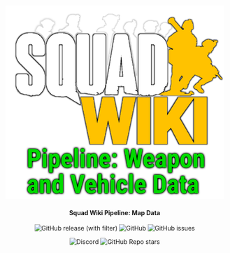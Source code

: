 <div align="center">
<img src="doc/images/Squad_Wiki_Logo.png" alt="Squad Wiki Pipeline Logo" width="500"/>

#### Squad Wiki Pipeline: Map Data

![GitHub release (with filter)](https://img.shields.io/github/v/release/Squad-Wiki/squad-wiki-pipeline-weapon-and-vehicle-data)
![GitHub](https://img.shields.io/github/license/Squad-Wiki/squad-wiki-pipeline-weapon-and-vehicle-dataa)
![GitHub issues](https://img.shields.io/github/issues-raw/Squad-Wiki/squad-wiki-pipeline-weapon-and-vehicle-data)

![Discord](https://img.shields.io/discord/553984341143846912?style=flat&logo=discord&logoColor=FFC200)
![GitHub Repo stars](https://img.shields.io/github/stars/Squad-Wiki/squad-wiki-pipeline-weapon-and-vehicle-data)

</div>